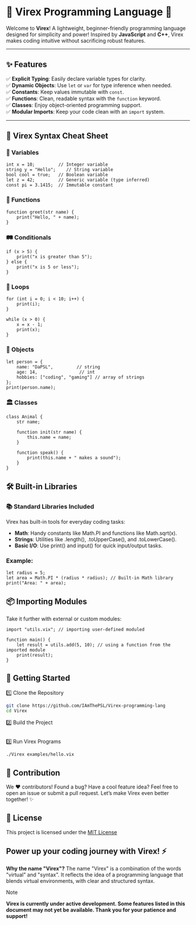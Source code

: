 # 🚀 Virex Programming Language 🌟

Welcome to **Virex**! A lightweight, beginner-friendly programming language designed for simplicity and power! Inspired by **JavaScript** and **C++**, Virex makes coding intuitive without sacrificing robust features.

---

## ✨ Features
✅ **Explicit Typing**: Easily declare variable types for clarity.  
✅ **Dynamic Objects**: Use `let` or `var` for type inference when needed.  
✅ **Constants**: Keep values immutable with `const`.  
✅ **Functions**: Clean, readable syntax with the `function` keyword.  
✅ **Classes**: Enjoy object-oriented programming support.  
✅ **Modular Imports**: Keep your code clean with an `import` system.  

---

## 🧠 Virex Syntax Cheat Sheet

### 🔢 Variables
```Virex
int x = 10;         // Integer variable
string y = "Hello";    // String variable
bool cool = true;   // Boolean variable
let z = 42;         // Generic variable (type inferred)
const pi = 3.1415;  // Immutable constant
```

### 🎉 Functions
```Virex
function greet(str name) {
    print("Hello, " + name);
}
```

### 🛤️ Conditionals
```Virex
if (x > 5) {
    print("x is greater than 5");
} else {
    print("x is 5 or less");
}
```

### 🔁 Loops
```Virex
for (int i = 0; i < 10; i++) {
    print(i);
}
```
```Virex
while (x > 0) {
    x = x - 1;
    print(x);
}
```

### 🧍 Objects
```Virex
let person = {
    name: "DaPSL",         // string
    age: 14,                // int
    hobbies: ["coding", "gaming"] // array of strings
};
print(person.name);
```

### 🏛️ Classes
```Virex
class Animal {
    str name;

    function init(str name) {
        this.name = name;
    }

    function speak() {
        print(this.name + " makes a sound");
    }
}
```

## 🛠️ Built-in Libraries
### 📚 Standard Libraries Included
Virex has built-in tools for everyday coding tasks:
- **Math**: Handy constants like Math.PI and functions like Math.sqrt(x).
- **Strings**: Utilities like .length(), .toUpperCase(), and .toLowerCase().
- **Basic I/O**: Use print() and input() for quick input/output tasks.

### Example:
```Virex
let radius = 5;
let area = Math.PI * (radius * radius); // Built-in Math library
print("Area: " + area);
```

## 📦 Importing Modules
Take it further with external or custom modules:
```Virex
import "utils.vix"; // importing user-defined moduled

function main() {
    let result = utils.add(5, 10); // using a function from the imported module
    print(result);
}
```


## 🚀 Getting Started
1️⃣ Clone the Repository
```bash
git clone https://github.com/IAmThePSL/Virex-programming-lang
cd Virex
```
2️⃣ Build the Project
```bash

```
3️⃣ Run Virex Programs
```bash
./Virex examples/hello.vix
```

## 🤝 Contribution
We ❤️ contributors!
Found a bug? Have a cool feature idea? Feel free to open an issue or submit a pull request. Let’s make Virex even better together! ✨

## 📜 License
This project is licensed under the [MIT License](https://github.com/IAmThePSL/Virex-programming-lang/blob/main/LICENSE)

Power up your coding journey with Virex! ⚡️
---

**Why the name "Virex"?**
    The name "Virex" is a combination of the words "virtual" and "syntax". It reflects the idea of a programming language that blends virtual environments, with clear and structured syntax.


> [!NOTE]
> **Virex is currently under active development. Some features listed in this document may not yet be available. Thank you for your patience and support!**
